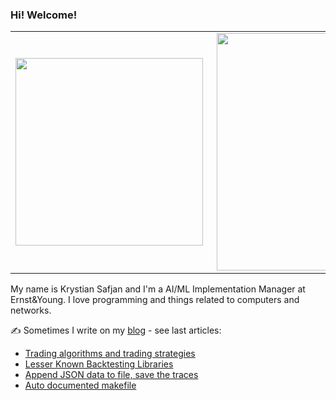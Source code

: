 ### Hi! Welcome!
<center>
  <table>
    <tr>
        <td><img width="300px" align="left" src="https://github-readme-stats.vercel.app/api/top-langs/?username=izikeros&hide=html,TeX,Jupyter Notebook,CSS,JavaScript&layout=compact&theme=radical" /></td>
        <td><img align='right' src="https://github-readme-stats.vercel.app/api?username=izikeros&show_icons=true&theme=radical" width="380"></td>
    </tr>
  </table>
</center>



My name is Krystian Safjan and I'm a AI/ML Implementation Manager at Ernst&Young. I love programming and things related to computers and networks.

✍️ Sometimes I write on my [blog](http://safjan.com) - see last articles:
<!-- BLOG-POST-LIST:START -->
- [Trading algorithms and trading strategies](https://www.safjan.com/trading-algorithms/)
- [Lesser Known Backtesting Libraries](https://www.safjan.com/lesser-known-backtesting-libraries/)
- [Append JSON data to file, save the traces](https://www.safjan.com/append-json-data-to-file-save-traces/)
- [Auto documented makefile](https://www.safjan.com/auto-documented-makefile/)
<!-- BLOG-POST-LIST:END -->
